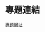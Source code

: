 # 專題連結
<a href="https://colab.research.google.com/drive/1BF-IPPRmj68i8540-3rY8B-4iQWJ2vdc?usp=sharing">專題網址</a> <br>

